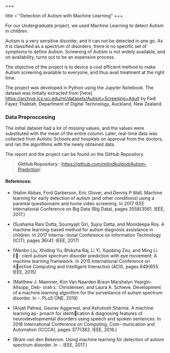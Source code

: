 +++

title = "Detection of Autism with Machine Learning"
+++


For our Undergraduate project, we used Machine Learning to detect Autism in children.

Autism is a very sensitive disorder, and it can not be detected in one go. As it is classified as a spectrum of disorders, there is no specific set of symptoms to define Autism. Screening of Autism is not widely available, and on availability, turns out to be an expensive process.

The objective of the project is to device a cost efficient method to make Autism screening available to everyone, and thus avail treatment at the right time.

The project was developed in Python using the Jupyter Notebook.
The dataset was initially extracted from 
[here] https://archive.ics.uci.edu/ml/datasets/Autism+Screening+Adult by Fadi Fayez Thabtah, Department of Digital Technology, Auckland, New Zealand.

### Data Preproccesing
The initial dataset had a lot of missing values, and the values were substituted with the mean of the entire column. Later, real-time data was collected from Autistic Schools and hospitals on approval from the doctors, and ran the algorithms with the newly obtained data.

The report and the project can be found on the GitHub Repository.
>**GitHub Repository:** (https://github.com/milindkulgod/Autism-Prediction)

#### References:
* (Halim Abbas, Ford Garberson, Eric Glover, and Dennis P Wall. Machine learning
for early detection of autism (and other conditions) using a parental questionnaire
and home video screening. In 2017 IEEE International Conference on Big Data (Big
Data), pages 3558{3561. IEEE, 2017.)

* (Sushama Rani Dutta, Soumyajit Giri, Sujoy Datta, and Monideepa Roy. A machine
learning-based method for autism diagnosis assistance in children. In 2017 Interna-
tional Conference on Information Technology (ICIT), pages 36{41. IEEE, 2017)

* (Wenbo Liu, Xhiding Yu, Bhiksha Raj, Li Yi, Xiaobing Zou, and Ming Li. E-
cient autism spectrum disorder prediction with eye movement: A machine learning
framework. In 2015 International Conference on Aective Computing and Intelligent
Interaction (ACII), pages 649{655. IEEE, 2015)


* (Matthew J. Maenner, Kim Van Naarden Braun Marshalyn Yeargin-Allsopp, Deb-
orah L. Christensen, and Laura A. Schieve. Development of a machine learning
algorithm for the surveillance of autism spectrum disorder. In -. PLoS ONE, 2016)

* (Anjali Pahwa, Gaurav Aggarwal, and Ashutosh Sharma. A machine learning ap-
proach for identication & diagnosing features of neurodevelopmental disorders using
speech and spoken sentences. In 2016 International Conference on Computing, Com-
munication and Automation (ICCCA), pages 377{382. IEEE, 2016.)

* (Bram van den Bekerom. Using machine learning for detection of autism spectrum
disorder. In -. IEEE, 2017.)
